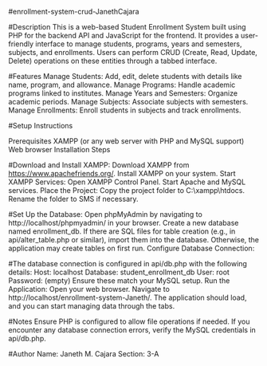 #enrollment-system-crud-JanethCajara

#Description
This is a web-based Student Enrollment System built using PHP for the backend API and JavaScript for the frontend. It provides a user-friendly interface to manage students, programs, years and semesters, subjects, and enrollments. Users can perform CRUD (Create, Read, Update, Delete) operations on these entities through a tabbed interface.

#Features
Manage Students: Add, edit, delete students with details like name, program, and allowance.
Manage Programs: Handle academic programs linked to institutes.
Manage Years and Semesters: Organize academic periods.
Manage Subjects: Associate subjects with semesters.
Manage Enrollments: Enroll students in subjects and track enrollments.

#Setup Instructions

Prerequisites
XAMPP (or any web server with PHP and MySQL support)
Web browser
Installation Steps

#Download and Install XAMPP:
Download XAMPP from https://www.apachefriends.org/.
Install XAMPP on your system.
Start XAMPP Services:
Open XAMPP Control Panel.
Start Apache and MySQL services.
Place the Project:
Copy the project folder to C:\xampp\htdocs\.
Rename the folder to SMS if necessary.

#Set Up the Database:
Open phpMyAdmin by navigating to http://localhost/phpmyadmin/ in your browser.
Create a new database named enrollment_db.
If there are SQL files for table creation (e.g., in api/alter_table.php or similar), import them into the database. Otherwise, the application may create tables on first run.
Configure Database Connection:

#The database connection is configured in api/db.php with the following details:
Host: localhost
Database: student_enrollment_db
User: root
Password: (empty)
Ensure these match your MySQL setup.
Run the Application:
Open your web browser.
Navigate to http://localhost/enrollment-system-Janeth/.
The application should load, and you can start managing data through the tabs.

#Notes
Ensure PHP is configured to allow file operations if needed.
If you encounter any database connection errors, verify the MySQL credentials in api/db.php.


#Author
Name: Janeth M. Cajara
Section: 3-A
